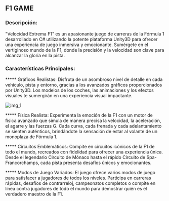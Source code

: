 ## F1 GAME 

### Descripción:

"Velocidad Extrema F1" es un apasionante juego de carreras de la Fórmula 1 desarrollado en C# utilizando la potente plataforma Unity3D para ofrecer una experiencia de juego inmersiva y emocionante. 
Sumérgete en el vertiginoso mundo de la F1, donde la precisión y la velocidad son clave para alcanzar la gloria en la pista.

### Características Principales:

***** Gráficos Realistas: Disfruta de un asombroso nivel de detalle en cada vehículo, pista y entorno, gracias a los avanzados gráficos proporcionados por Unity3D. Los modelos de los coches, 
      las animaciones y los efectos visuales te sumergirán en una experiencia visual impactante.
      
![img_1](https://github.com/18-anth/F1_GAME/assets/72144025/d9314bed-92c9-402d-a5a3-c95429cd6dcd)

***** Física Realista: Experimenta la emoción de la F1 con un motor de física avanzado que simula de manera precisa la velocidad, la aceleración, 
      el agarre y las fuerzas G. Cada curva, cada frenada y cada adelantamiento se sienten auténticos, brindándote la sensación de estar al volante de un monoplaza de Fórmula 1.

***** Circuitos Emblemáticos: Compite en circuitos icónicos de la F1 de todo el mundo, recreados con fidelidad para ofrecer una experiencia única. 
      Desde el legendario Circuito de Mónaco hasta el rápido Circuito de Spa-Francorchamps, cada pista presenta desafíos únicos y emocionantes.

***** Modos de Juego Variados: El juego ofrece varios modos de juego para satisfacer a jugadores de todos los niveles. Participa en carreras rápidas, desafíos de contrarreloj, 
      campeonatos completos o compite en línea contra jugadores de todo el mundo para demostrar quién es el verdadero maestro de la F1.
